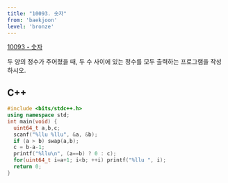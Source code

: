```yaml
---
title: "10093. 숫자"
from: 'baekjoon'
level: 'bronze'
---
```


[10093 - 숫자](https://www.acmicpc.net/problem/10093)

두 양의 정수가 주어졌을 때, 두 수 사이에 있는 정수를 모두 출력하는 프로그램을 작성하시오.

## C++


```cpp
#include <bits/stdc++.h> 
using namespace std;
int main(void) {
  uint64_t a,b,c;
  scanf("%llu %llu", &a, &b);
  if (a > b) swap(a,b);
  c = b-a-1;
  printf("%llu\n", (a==b) ? 0 : c);
  for(uint64_t i=a+1; i<b; ++i) printf("%llu ", i);
  return 0;
}
```